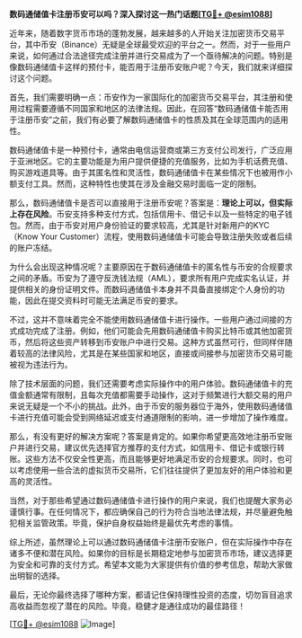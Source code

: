 **数码通储值卡注册币安可以吗？深入探讨这一热门话题[[TG💪+ @esim1088](https://t.me/s/esim1088)]**

近年来，随着数字货币市场的蓬勃发展，越来越多的人开始关注加密货币交易平台，其中币安（Binance）无疑是全球最受欢迎的平台之一。然而，对于一些用户来说，如何通过合法途径完成注册并进行交易成为了一个亟待解决的问题。特别是像数码通储值卡这样的预付卡，能否用于注册币安账户呢？今天，我们就来详细探讨这个问题。

首先，我们需要明确一点：币安作为一家国际化的加密货币交易平台，其注册和使用过程需要遵循不同国家和地区的法律法规。因此，在回答“数码通储值卡能否用于注册币安”之前，我们有必要了解数码通储值卡的性质及其在全球范围内的适用性。

数码通储值卡是一种预付卡，通常由电信运营商或第三方支付公司发行，广泛应用于亚洲地区。它的主要功能是为用户提供便捷的充值服务，比如为手机话费充值、购买游戏道具等。由于其匿名性和灵活性，数码通储值卡在某些情况下也被用作小额支付工具。然而，这种特性也使其在涉及金融交易时面临一定的限制。

那么，数码通储值卡是否可以直接用于注册币安呢？答案是：**理论上可以，但实际上存在风险**。币安支持多种支付方式，包括信用卡、借记卡以及一些特定的电子钱包。然而，由于币安对用户身份验证的要求较高，尤其是针对新用户的KYC（Know Your Customer）流程，使用数码通储值卡可能会导致注册失败或者后续的账户冻结。

为什么会出现这种情况呢？主要原因在于数码通储值卡的匿名性与币安的合规要求之间的矛盾。币安为了遵守反洗钱法规（AML），要求所有用户完成实名认证，并提供相关的身份证明文件。而数码通储值卡本身并不具备直接绑定个人身份的功能，因此在提交资料时可能无法满足币安的要求。

不过，这并不意味着完全不能使用数码通储值卡进行操作。一些用户通过间接的方式成功完成了注册。例如，他们可能会先用数码通储值卡购买比特币或其他加密货币，然后将这些资产转移到币安账户中进行交易。这种方式虽然可行，但同样伴随着较高的法律风险，尤其是在某些国家和地区，直接或间接参与加密货币交易可能被视为违法行为。

除了技术层面的问题，我们还需要考虑实际操作中的用户体验。数码通储值卡的充值金额通常有限制，且每次充值都需要手动操作，这对于频繁进行大额交易的用户来说无疑是一个不小的挑战。此外，由于币安的服务器位于海外，使用数码通储值卡进行充值可能会受到网络延迟或支付通道限制的影响，进一步增加了操作难度。

那么，有没有更好的解决方案呢？答案是肯定的。如果你希望更高效地注册币安账户并进行交易，建议优先选择官方推荐的支付方式，如信用卡、借记卡或银行转账。这些方法不仅安全性更高，而且能够更好地满足币安的合规要求。同时，也可以考虑使用一些合法的虚拟货币交易所，它们往往提供了更加友好的用户体验和更高的灵活性。

当然，对于那些希望通过数码通储值卡进行操作的用户来说，我们也提醒大家务必谨慎行事。在任何情况下，都应确保自己的行为符合当地法律法规，并尽量避免触犯相关监管政策。毕竟，保护自身权益始终是最优先考虑的事情。

综上所述，虽然理论上可以通过数码通储值卡注册币安账户，但在实际操作中存在诸多不便和潜在风险。如果你的目标是长期稳定地参与加密货币市场，建议选择更为安全和可靠的支付方式。希望本文能为大家提供有价值的参考信息，帮助大家做出明智的选择。

最后，无论你最终选择了哪种方案，都请记住保持理性投资的态度，切勿盲目追求高收益而忽视了潜在的风险。毕竟，稳健才是通往成功的最佳路径！

[[TG💪+ @esim1088](https://t.me/s/esim1088) ![Image](https://i.postimg.cc/4NQfJmqS/Snipaste-2025-05-13-00-14-12.png)]